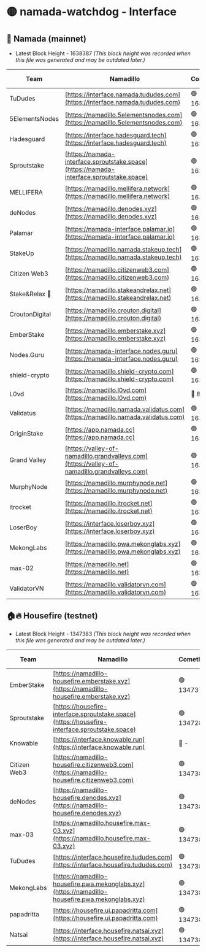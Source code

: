 # 🟡 namada-watchdog - Interface

## 🚀 Namada (mainnet)
- Latest Block Height - 1638387 *(This block height was recorded when this file was generated and may be outdated later.)*

| Team | Namadillo | CometBFT | Indexer | MASP Indexer |
|-|-|-|-|-|
| TuDudes | [https://interface.namada.tududes.com](https://interface.namada.tududes.com) | 🟢 1638375 | 🟢 1638375 | 🟢 1638374 |
| 5ElementsNodes | [https://namadillo.5elementsnodes.com](https://namadillo.5elementsnodes.com) | 🟢 1638375 | 🟢 1638375 | 🟢 1638375 |
| Hadesguard | [https://interface.hadesguard.tech](https://interface.hadesguard.tech) | 🟢 1638376 | 🟢 1638376 | 🟢 1638375 |
| Sproutstake | [https://namada-interface.sproutstake.space](https://namada-interface.sproutstake.space) | 🟢 1638376 | 🟢 1638376 | 🟢 1638376 |
| MELLIFERA | [https://namadillo.mellifera.network](https://namadillo.mellifera.network) | 🟢 1638377 | 🟢 1638377 | 🟢 1638377 |
| deNodes | [https://namadillo.denodes.xyz](https://namadillo.denodes.xyz) | 🟢 1638378 | 🟢 1638378 | 🟢 1638378 |
| Palamar | [https://namada-interface.palamar.io](https://namada-interface.palamar.io) | 🟢 1638379 | 🟢 1638378 | 🟢 1638379 |
| StakeUp | [https://namadillo.namada.stakeup.tech](https://namadillo.namada.stakeup.tech) | 🟢 1638379 | 🟢 1638379 | 🟢 1638379 |
| Citizen Web3 | [https://namadillo.citizenweb3.com](https://namadillo.citizenweb3.com) | 🟢 1638380 | 🔴 1594453 | 🟢 1638380 |
| Stake&Relax 🦥 | [https://namadillo.stakeandrelax.net](https://namadillo.stakeandrelax.net) | 🟢 1638380 | 🟢 1638380 | 🟢 1638380 |
| CroutonDigital | [https://namadillo.crouton.digital](https://namadillo.crouton.digital) | 🟢 1638381 | 🔴 1338918 | 🟢 1638381 |
| EmberStake | [https://namadillo.emberstake.xyz](https://namadillo.emberstake.xyz) | 🟢 1638381 | 🟢 1638381 | 🟢 1638381 |
| Nodes.Guru | [https://namada-interface.nodes.guru](https://namada-interface.nodes.guru) | 🟢 1638382 | 🟢 1638382 | 🟢 1638382 |
| shield-crypto | [https://namadillo.shield-crypto.com](https://namadillo.shield-crypto.com) | 🟢 1638382 | 🟢 1638382 | 🟢 1638382 |
| L0vd | [https://namadillo.l0vd.com](https://namadillo.l0vd.com) | 🔴 894059 | 🔴 1334964 | 🔴 894059 |
| Validatus | [https://namadillo.namada.validatus.com](https://namadillo.namada.validatus.com) | 🟢 1638384 | 🔴 1338199 | 🟢 1638384 |
| OriginStake | [https://app.namada.cc](https://app.namada.cc) | 🟢 1638384 | 🟢 1638384 | 🟢 1638384 |
| Grand Valley | [https://valley-of-namadillo.grandvalleys.com](https://valley-of-namadillo.grandvalleys.com) | 🟢 1638384 | 🟢 1638384 | 🟢 1638384 |
| MurphyNode | [https://namadillo.murphynode.net](https://namadillo.murphynode.net) | 🟢 1638385 | 🟢 1638385 | 🔴 - |
| itrocket | [https://namadillo.itrocket.net](https://namadillo.itrocket.net) | 🟢 1638385 | 🟢 1638385 | 🟢 1638386 |
| LoserBoy | [https://interface.loserboy.xyz](https://interface.loserboy.xyz) | 🟢 1638386 | 🟢 1638386 | 🔴 - |
| MekongLabs | [https://namadillo.pwa.mekonglabs.xyz](https://namadillo.pwa.mekonglabs.xyz) | 🟢 1638386 | 🟢 1638386 | 🟢 1638386 |
| max-02 | [https://namadillo.net](https://namadillo.net) | 🟢 1638387 | 🟢 1638387 | 🟢 1638386 |
| ValidatorVN | [https://namadillo.validatorvn.com](https://namadillo.validatorvn.com) | 🟢 1638387 | 🟢 1638387 | 🟢 1638387 |

## 🏠🔥 Housefire (testnet)
- Latest Block Height - 1347383 *(This block height was recorded when this file was generated and may be outdated later.)*

| Team | Namadillo | CometBFT | Indexer | MASP Indexer |
|-|-|-|-|-|
| EmberStake | [https://namadillo-housefire.emberstake.xyz](https://namadillo-housefire.emberstake.xyz) | 🟢 1347379 | 🟢 1347379 | 🔴 1083022 |
| Sproutstake | [https://housefire-interface.sproutstake.space](https://housefire-interface.sproutstake.space) | 🟢 1347287 | 🟢 1347287 | 🟢 1347287 |
| Knowable | [https://interface.knowable.run](https://interface.knowable.run) | 🔴 - | 🔴 - | 🔴 - |
| Citizen Web3 | [https://namadillo-housefire.citizenweb3.com](https://namadillo-housefire.citizenweb3.com) | 🟢 1347380 | 🔴 1162824 | 🔴 - |
| deNodes | [https://namadillo-housefire.denodes.xyz](https://namadillo-housefire.denodes.xyz) | 🟢 1347381 | 🟢 1347381 | 🟢 1347382 |
| max-03 | [https://namadillo.housefire.max-03.xyz](https://namadillo.housefire.max-03.xyz) | 🟢 1347382 | 🟢 1347382 | 🟢 1347382 |
| TuDudes | [https://interface.housefire.tududes.com](https://interface.housefire.tududes.com) | 🟢 1347382 | 🟢 1347382 | 🟢 1347382 |
| MekongLabs | [https://namadillo-housefire.pwa.mekonglabs.xyz](https://namadillo-housefire.pwa.mekonglabs.xyz) | 🟢 1347382 | 🟢 1347382 | 🔴 1083022 |
| papadritta | [https://housefire.ui.papadritta.com](https://housefire.ui.papadritta.com) | 🟢 1347383 | 🟢 1347383 | 🟢 1347383 |
| Natsai | [https://interface.housefire.natsai.xyz](https://interface.housefire.natsai.xyz) | 🟢 1347383 | 🟢 1347383 | 🟢 1347383 |

